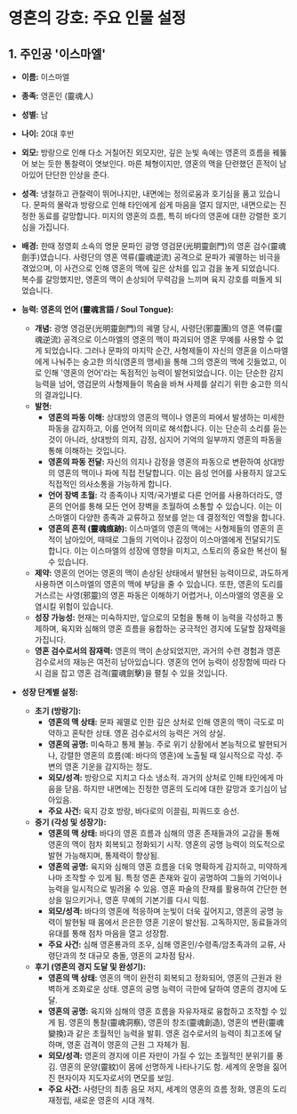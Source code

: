 # 영혼의 강호: 주요 인물 설정

## 1. 주인공 '이스마엘'

*   **이름:** 이스마엘
*   **종족:** 영혼인 (靈魂人)
*   **성별:** 남
*   **나이:** 20대 후반
*   **외모:** 방랑으로 인해 다소 거칠어진 외모지만, 깊은 눈빛 속에는 영혼의 흐름을 꿰뚫어 보는 듯한 통찰력이 엿보인다. 마른 체형이지만, 영혼의 맥을 단련했던 흔적이 남아있어 단단한 인상을 준다.
*   **성격:** 냉철하고 관찰력이 뛰어나지만, 내면에는 정의로움과 호기심을 품고 있습니다. 문파의 몰락과 방랑으로 인해 타인에게 쉽게 마음을 열지 않지만, 내면으로는 진정한 동료를 갈망합니다. 미지의 영혼의 흐름, 특히 바다의 영혼에 대한 강렬한 호기심을 가집니다.
*   **배경:** 한때 정영회 소속의 명문 문파인 광명 영검문(光明靈劍門)의 영혼 검수(靈魂劍手)였습니다. 사령단의 영혼 역류(靈魂逆流) 공격으로 문파가 궤멸하는 비극을 겪었으며, 이 사건으로 인해 영혼의 맥에 깊은 상처를 입고 검을 놓게 되었습니다. 복수를 갈망했지만, 영혼의 맥이 손상되어 무력감을 느끼며 육지 강호를 떠돌게 되었습니다.
*   **능력: 영혼의 언어 (靈魂言語 / Soul Tongue):**
    *   **개념:** 광명 영검문(光明靈劍門)의 궤멸 당시, 사령단(邪靈團)의 영혼 역류(靈魂逆流) 공격으로 이스마엘의 영혼의 맥이 파괴되어 영혼 무예를 사용할 수 없게 되었습니다. 그러나 문파의 마지막 순간, 사형제들이 자신의 영혼을 이스마엘에게 나눠주는 숭고한 의식(영혼의 맹세)을 통해 그의 영혼의 맥에 깃들었고, 이로 인해 '영혼의 언어'라는 독점적인 능력이 발현되었습니다. 이는 단순한 감지 능력을 넘어, 영검문의 사형제들이 목숨을 바쳐 사제를 살리기 위한 숭고한 의식의 결과입니다.
    *   **발현:**
        *   **영혼의 파동 이해:** 상대방의 영혼의 맥이나 영혼의 파에서 발생하는 미세한 파동을 감지하고, 이를 언어적 의미로 해석합니다. 이는 단순히 소리를 듣는 것이 아니라, 상대방의 의지, 감정, 심지어 기억의 일부까지 영혼의 파동을 통해 이해하는 것입니다.
        *   **영혼의 파동 전달:** 자신의 의지나 감정을 영혼의 파동으로 변환하여 상대방의 영혼의 맥이나 파에 직접 전달합니다. 이는 음성 언어를 사용하지 않고도 직접적인 의사소통을 가능하게 합니다.
        *   **언어 장벽 초월:** 각 종족이나 지역/국가별로 다른 언어를 사용하더라도, 영혼의 언어를 통해 모든 언어 장벽을 초월하여 소통할 수 있습니다. 이는 이스마엘이 다양한 종족과 교류하고 정보를 얻는 데 결정적인 역할을 합니다.
        *   **영혼의 흔적 (靈魂痕跡):** 이스마엘의 영혼의 맥에는 사형제들의 영혼의 흔적이 남아있어, 때때로 그들의 기억이나 감정이 이스마엘에게 전달되기도 합니다. 이는 이스마엘의 성장에 영향을 미치고, 스토리의 중요한 복선이 될 수 있습니다.
    *   **제약:** 영혼의 언어는 영혼의 맥이 손상된 상태에서 발현된 능력이므로, 과도하게 사용하면 이스마엘의 영혼의 맥에 부담을 줄 수 있습니다. 또한, 영혼의 도리를 거스르는 사영(邪靈)의 영혼 파동은 이해하기 어렵거나, 이스마엘의 영혼을 오염시킬 위험이 있습니다.
    *   **성장 가능성:** 현재는 미숙하지만, 앞으로의 모험을 통해 이 능력을 각성하고 통제하며, 육지와 심해의 영혼 흐름을 융합하는 궁극적인 경지에 도달할 잠재력을 가집니다.
    *   **영혼 검수로서의 잠재력:** 영혼의 맥이 손상되었지만, 과거의 수련 경험과 영혼 검수로서의 재능은 여전히 남아있습니다. 영혼의 언어 능력이 성장함에 따라 다시 검을 잡고 영혼 검격(靈魂劍擊)을 펼칠 수 있을 것입니다.

*   **성장 단계별 설정:**
    *   **초기 (방랑기):**
        *   **영혼의 맥 상태:** 문파 궤멸로 인한 깊은 상처로 인해 영혼의 맥이 극도로 미약하고 혼탁한 상태. 영혼 검수로서의 능력은 거의 상실.
        *   **영혼의 공명:** 미숙하고 통제 불능. 주로 위기 상황에서 본능적으로 발현되거나, 강렬한 영혼의 흐름(예: 바다의 영혼)에 노출될 때 일시적으로 각성. 주변의 영혼 기운을 감지하는 정도.
        *   **외모/성격:** 방랑으로 지치고 다소 냉소적. 과거의 상처로 인해 타인에게 마음을 닫음. 하지만 내면에는 진정한 영혼의 도리에 대한 갈망과 호기심이 남아있음.
        *   **주요 사건:** 육지 강호 방랑, 바다로의 이끌림, 피쿼드호 승선.
    *   **중기 (각성 및 성장기):**
        *   **영혼의 맥 상태:** 바다의 영혼 흐름과 심해의 영혼 존재들과의 교감을 통해 영혼의 맥이 점차 회복되고 정화되기 시작. 영혼의 공명 능력이 의도적으로 발현 가능해지며, 통제력이 향상됨.
        *   **영혼의 공명:** 육지와 심해의 영혼 흐름을 더욱 명확하게 감지하고, 미약하게나마 조작할 수 있게 됨. 특정 영혼 존재와 깊이 공명하여 그들의 기억이나 능력을 일시적으로 빌려올 수 있음. 영혼 파술의 잔재를 활용하여 간단한 현상을 일으키거나, 영혼 무예의 기본기를 다시 익힘.
        *   **외모/성격:** 바다의 영혼에 적응하며 눈빛이 더욱 깊어지고, 영혼의 공명 능력이 발현될 때 몸에서 은은한 영혼 기운이 발산됨. 고독하지만, 동료들과의 유대를 통해 점차 마음을 열고 성장함.
        *   **주요 사건:** 심해 영혼룡과의 조우, 심해 영혼인/수령족/암초족과의 교류, 사령단과의 첫 대규모 충돌, 영혼의 교차점 탐사.
    *   **후기 (영혼의 경지 도달 및 완성기):**
        *   **영혼의 맥 상태:** 영혼의 맥이 완전히 회복되고 정화되어, 영혼의 근원과 완벽하게 조화로운 상태. 영혼의 공명 능력이 극한에 달하여 영혼의 경지에 도달.
        *   **영혼의 공명:** 육지와 심해의 영혼 흐름을 자유자재로 융합하고 조작할 수 있게 됨. 영혼의 통찰(靈魂洞察), 영혼의 창조(靈魂創造), 영혼의 변환(靈魂變換)과 같은 초월적인 능력을 발휘. 영혼 검수로서의 능력이 최고조에 달하며, 영혼 검격이 영혼의 근원 그 자체가 됨.
        *   **외모/성격:** 영혼의 경지에 이른 자만이 가질 수 있는 초월적인 분위기를 풍김. 영혼의 문양(靈紋)이 몸에 선명하게 나타나기도 함. 세계의 운명을 짊어진 현자이자 지도자로서의 면모를 보임.
        *   **주요 사건:** 사령단의 최종 음모 저지, 세계의 영혼의 흐름 정화, 영혼의 도리 재정립, 새로운 영혼의 시대 개척.